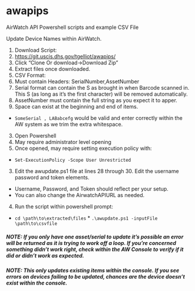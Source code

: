 # awapips
AirWatch API Powershell scripts and example CSV File

Update Device Names within AirWatch.

1.	Download Script:
 1. https://git.uscis.dhs.gov/tgelliot/awapips/
 2.	Click “Clone Or download->Download Zip”
 3.	Extract files once downloaded.
2.	CSV Format:
 1.	Must contain Headers: SerialNumber,AssetNumber
 2.	Serial format can contain the S as brought in when Barcode scanned in. This S (as long as it’s the first character) will be removed automatically.
 3.	AssetNumber must contain the full string as you expect it to apper.
 4.	Space can exist at the beginning and end of items.
   * ` SomeSerial , LABabcefg ` would be valid and enter correctly within the AW system as we trim the extra whitespace.
3.	Open Powershell
 1.	May require administrator level opening
 2.	Once opened, may require setting execution policy with:
   *	`Set-ExecutionPolicy -Scope User Unrestricted`
 3.	Edit the awupdate.ps1 file at lines 28 through 30. Edit the username password and token elements.
   * Username, Password, and Token should reflect per your setup.
   * You can also change the AirwatchAPIURL as needed.
 4.	Run the script within powershell prompt:
   * `cd \path\to\extracted\files`
    * `.\awupdate.ps1 -inputFile \path\to\csvfile`

##### NOTE: If you only have one asset/serial to update it’s possible an error will be returned as it is trying to work off a loop. If you’re concerned something didn’t work right, check within the AW Console to verify if it did or didn’t work as expected.

##### NOTE: This only updates existing items within the console. If you see errors on devices failing to be updated, chances are the device doesn’t exist within the console.
